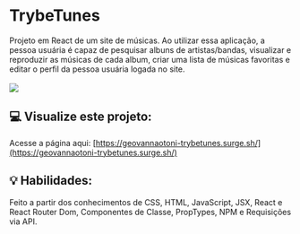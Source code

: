 # TrybeTunes
Projeto em React de um site de músicas. Ao utilizar essa aplicação, a pessoa usuária é capaz de pesquisar albuns de artistas/bandas, visualizar e reproduzir as músicas de cada album, criar uma lista de músicas favoritas e editar o perfil da pessoa usuária logada no site.
<br><br>
<img src="./trybetunes.gif">

## :computer: Visualize este projeto:
Acesse a página aqui:
[https://geovannaotoni-trybetunes.surge.sh/](https://geovannaotoni-trybetunes.surge.sh/)

## :bulb: Habilidades:
Feito a partir dos conhecimentos de CSS, HTML, JavaScript, JSX, React e React Router Dom, Componentes de Classe, PropTypes, NPM e Requisições via API.
